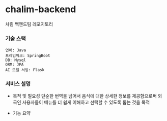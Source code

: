 # chalim-backend
차림 백엔드팀 레포지토리

### 기술 스택
    언어: Java
    프레임워크: SpringBoot 
    DB: Mysql
    ORM: JPA
    AI 모델 서빙: Flask


### 서비스 설명
- 목적 및 필요성
    단순한 번역을 넘어서 음식에 대한 상세한 정보를 제공함으로써 외국인 사용자들이 메뉴를 더 쉽게 이해하고 선택할 수 있도록 돕는 것을 목적

- 기능 요약



  
